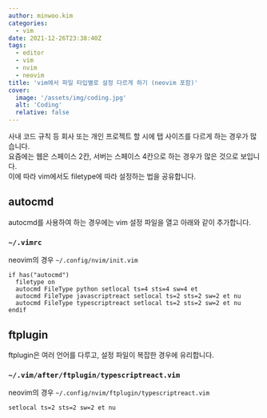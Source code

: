 ```yaml
---
author: minwoo.kim
categories:
  - vim
date: 2021-12-26T23:38:40Z
tags:
  - editor
  - vim
  - nvim
  - neovim
title: 'vim에서 파일 타입별로 설정 다르게 하기 (neovim 포함)'
cover:
  image: '/assets/img/coding.jpg'
  alt: 'Coding'
  relative: false
---
```


사내 코드 규칙 등 회사 또는 개인 프로젝트 할 시에 탭 사이즈를 다르게 하는 경우가 많습니다.  
요즘에는 웹은 스페이스 2칸, 서버는 스페이스 4칸으로 하는 경우가 많은 것으로 보입니다.  
이에 따라 vim에서도 filetype에 따라 설정하는 법을 공유합니다.

## autocmd

autocmd를 사용하여 하는 경우에는 vim 설정 파일을 열고 아래와 같이 추가합니다.

### `~/.vimrc`

neovim의 경우 `~/.config/nvim/init.vim`

```vimscript
if has("autocmd")
  filetype on
  autocmd FileType python setlocal ts=4 sts=4 sw=4 et
  autocmd FileType javascriptreact setlocal ts=2 sts=2 sw=2 et nu
  autocmd FileType typescriptreact setlocal ts=2 sts=2 sw=2 et nu
endif
```

## ftplugin

ftplugin은 여러 언어를 다루고, 설정 파일이 복잡한 경우에 유리합니다.

### `~/.vim/after/ftplugin/typescriptreact.vim`

neovim의 경우 `~/.config/nvim/ftplugin/typescriptreact.vim`

```vimscript
setlocal ts=2 sts=2 sw=2 et nu
```
